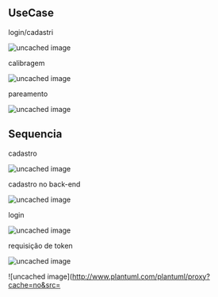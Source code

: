 ## UseCase

login/cadastri

![uncached image](http://www.plantuml.com/plantuml/proxy?cache=no&src=https://raw.githubusercontent.com/TCC-Vertebral-Column-Monitor/doc/main/use-case/login-cadastro.plantuml)

calibragem 

![uncached image](http://www.plantuml.com/plantuml/proxy?cache=no&src=https://raw.githubusercontent.com/TCC-Vertebral-Column-Monitor/doc/main/use-case/calibragem.plantuml)

pareamento

![uncached image](http://www.plantuml.com/plantuml/proxy?cache=no&src=https://github.com/TCC-Vertebral-Column-Monitor/doc/blob/main/use-case/pareamento.plantuml)

## Sequencia 
cadastro 

![uncached image](http://www.plantuml.com/plantuml/proxy?cache=no&src=https://raw.githubusercontent.com/TCC-Vertebral-Column-Monitor/doc/main/sequence/cadastro.plantuml)

cadastro no back-end 

![uncached image](http://www.plantuml.com/plantuml/proxy?cache=no&src=https://raw.githubusercontent.com/TCC-Vertebral-Column-Monitor/doc/main/sequence/cadastro-back-end.plantuml)

login

![uncached image](http://www.plantuml.com/plantuml/proxy?cache=no&src=https://raw.githubusercontent.com/TCC-Vertebral-Column-Monitor/doc/main/sequence/login.plantuml)

requisição de token 

![uncached image](http://www.plantuml.com/plantuml/proxy?cache=no&src=https://raw.githubusercontent.com/TCC-Vertebral-Column-Monitor/doc/main/sequence/auth.plantuml)

![uncached image](http://www.plantuml.com/plantuml/proxy?cache=no&src=
